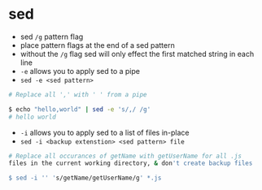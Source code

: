 # sed
* sed `/g` pattern flag
 * place pattern flags at the end of a sed pattern
 * without the `/g` flag sed will only effect the first matched string in each line
* `-e` allows you to apply sed to a pipe 
 * `sed -e <sed pattern>`
``` sh
# Replace all ',' with ' ' from a pipe

$ echo "hello,world" | sed -e 's/,/ /g'
# hello world
```
* `-i` allows you to apply sed to a list of files in-place
 * `sed -i <backup extenstion> <sed pattern> file`
``` sh
# Replace all occurances of getName with getUserName for all .js 
files in the current working directory, & don't create backup files

$ sed -i '' 's/getName/getUserName/g' *.js
```
